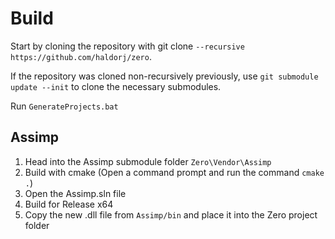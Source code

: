 # Build

Start by cloning the repository with git clone ```--recursive https://github.com/haldorj/zero```.

If the repository was cloned non-recursively previously, use ```git submodule update --init``` to clone the necessary submodules.

Run ```GenerateProjects.bat```

## Assimp

1. Head into the Assimp submodule folder ```Zero\Vendor\Assimp```
2. Build with cmake (Open a command prompt and run the command ```cmake .```)
3. Open the Assimp.sln file
4. Build for Release x64
5. Copy the new .dll file from ```Assimp/bin``` and place it into the Zero project folder
